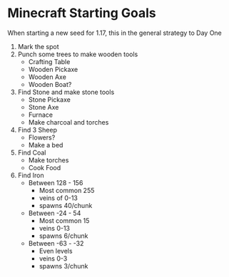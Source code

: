# Minecraft Starting Goals
When starting a new seed for 1.17, this in the general strategy to Day One

1. Mark the spot
2. Punch some trees to make wooden tools
    * Crafting Table
    * Wooden Pickaxe
    * Wooden Axe
    * Wooden Boat?
3. Find Stone and make stone tools
    * Stone Pickaxe
    * Stone Axe
    * Furnace
    * Make charcoal and torches
4. Find 3 Sheep
    * Flowers?
    * Make a bed
5. Find Coal
    * Make torches
    * Cook Food
6. Find Iron 
    * Between 128 - 156
        * Most common 255
        * veins of 0-13
        * spawns 40/chunk
    * Between -24 - 54
        * Most common 15
        * veins 0-13
        * spawns 6/chunk
    * Between -63 - -32
        * Even levels
        * veins 0-3
        * spawns 3/chunk


